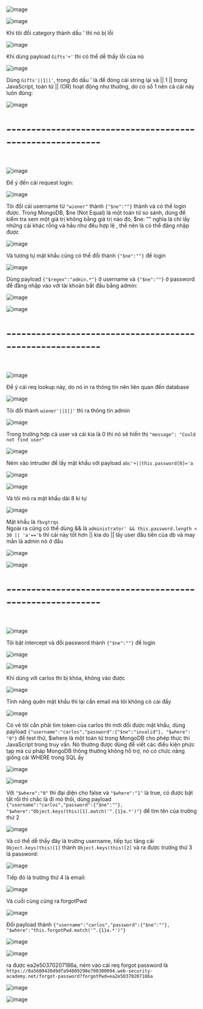 ![image](https://github.com/user-attachments/assets/c854eb27-5071-4ef9-86b4-86e5a4844d4b)

![image](https://github.com/user-attachments/assets/9534d268-13df-4410-8869-a0fdc6ab7035)

Khi tôi đổi category thành dấu ' thì nó bị lỗi 

![image](https://github.com/user-attachments/assets/7deaacf8-cf6c-41c6-9f7d-2033be8d541d)

Khi dùng payload `Gifts'+'` thì có thể dễ thấy lỗi của nó 

![image](https://github.com/user-attachments/assets/e2080ecb-ee82-482d-9f81-659b536b0b52)

Dùng `Gifts'||1||'`, trong đó dấu ' là để đóng cái string lại và || 1 || trong JavaScript, toán tử || (OR) hoạt động như thường, do có số 1 nên cả cái này luôn đúng:

![image](https://github.com/user-attachments/assets/1a2600f3-56f1-49a8-bd27-cf8e9a3f00d7)

<h1>---------------------------------------------------------</h1>
<br>

![image](https://github.com/user-attachments/assets/01dd3297-eb28-4dd2-a32a-c9c54411e91c)

Để ý đến cái request login:

![image](https://github.com/user-attachments/assets/b04b5836-0be6-40c2-9465-09c40af8a421)

Tôi đổi cái username từ `"wiener"` thành `{"$ne":""}` thành và có thể login được. Trong MongoDB, $ne (Not Equal) là một toán tử so sánh, dùng để kiểm tra xem một giá trị không bằng giá trị nào đó, $ne: "" nghĩa là chỉ lấy những cái khác rỗng và hầu như đều hợp lệ
, thế nên là có thể đăng nhập được 

![image](https://github.com/user-attachments/assets/bae81d30-96ba-4da7-8843-be901f997d28)

Và tương tự mật khẩu cũng có thể đổi thành `{"$ne":""}` để login

![image](https://github.com/user-attachments/assets/e96cc37c-7bc2-42ed-ab2c-d99cfdbf38e8)

Dùng payload `{"$regex":"admin.*"}` ở username và `{"$ne":""}` ở password để đăng nhập vào với tài khoản bắt đầu bằng admin:

![image](https://github.com/user-attachments/assets/27f53af8-93bf-4b90-9404-f202aafc6125)

![image](https://github.com/user-attachments/assets/a2239487-8b1c-44b7-84c5-21c2a836d046)

<h1>---------------------------------------------------------</h1>
<br>

![image](https://github.com/user-attachments/assets/65576890-4176-4949-9de8-01f0694f63b9)

Để ý cái req lookup này, do nó in ra thông tin nên liên quan đến database

![image](https://github.com/user-attachments/assets/bb0bafcd-fb5e-4ef6-a617-a0d03a468f8b)

Tôi đổi thành `wiener'||1||'` thì ra thông tin admin 

![image](https://github.com/user-attachments/assets/3258c9b9-b8de-4977-8915-9ba705c3b740)

Trong trường hợp cả user và cái kia là 0 thì nó sẽ hiển thị `"message": "Could not find user"`

![image](https://github.com/user-attachments/assets/dea08022-daf9-40d3-a41c-8f87008dceaf)

Ném vào intruder để lấy mật khẩu với payload `abc'+||this.password[0]='a`

![image](https://github.com/user-attachments/assets/9aefeeb8-1588-4c9b-8195-77ff3e60a603)

![image](https://github.com/user-attachments/assets/7cbc78a6-538c-4828-ad50-800ee8381cfa)

Và tôi mò ra mật khẩu dài 8 kí tự 

![image](https://github.com/user-attachments/assets/4f3075f1-60be-4297-8206-2f22cef9b6be)


Mật khẩu là `fbvgtrqs`
<br>
Ngoài ra cũng có thể dùng && là `administrator' && this.password.length < 30 || 'a'=='b` thì cái này tốt hơn || kia do || lấy user đầu tiên của db và may mắn là admin nó ở đầu

![image](https://github.com/user-attachments/assets/9a566956-89d0-4100-a0ca-5c712f5d043a)

![image](https://github.com/user-attachments/assets/b6501ed7-e73d-41ed-97d0-48a063329b73)

<h1>---------------------------------------------------------</h1>
<br>

![image](https://github.com/user-attachments/assets/710dbf0a-0115-438d-9d21-1d275464b258)

Tôi bật intercept và đổi password thành `{"$ne":""}` để login

![image](https://github.com/user-attachments/assets/36ed51fd-2279-437b-85e5-ec5347f875da)

![image](https://github.com/user-attachments/assets/e99acfb8-09cd-4ff7-9f09-137c5b5173fb)

Khi dùng với carlos thì bị khóa, không vào được 

![image](https://github.com/user-attachments/assets/8030c8be-328c-4214-9522-b563196c0b09)

Tính năng quên mật khẩu thì lại cần email mà tôi không có cái đấy 

![image](https://github.com/user-attachments/assets/14b8b3e3-c709-4df0-ac40-d8f243b2281b)

Có vẻ tôi cần phải tìm token của carlos thì mới đổi được mật khẩu, dùng payload `{"username":"carlos","password":{"$ne":"invalid"}, "$where": "0"}` để test thử, $where là một toán tử trong MongoDB cho phép thực thi JavaScript trong truy vấn. Nó thường được dùng để viết các điều kiện phức tạp mà cú pháp MongoDB thông thường không hỗ trợ, nó có chức năng giống cái WHERE trong SQL ấy 

![image](https://github.com/user-attachments/assets/851bbf54-d4f5-48b2-83b7-63b61353b93c)

![image](https://github.com/user-attachments/assets/332e2fbe-d1f9-4505-8354-7916e65728f2)

Với `"$where":"0"` thì đại diện cho false và `"$where":"1"` là true, có được bật tắt rồi thì chắc là đi mò thôi, dùng payload `{"username":"carlos","password":{"$ne":""}, "$where":"Object.keys(this)[1].match('^.{1}a.*')"}` để tìm tên của trường thứ 2 

![image](https://github.com/user-attachments/assets/bf08bf59-5094-4a34-9b8f-4e7d1d1007e6)

Và có thể dễ thấy đây là trường username, tiếp tục tăng cái `Object.keys(this)[1]` thành `Object.keys(this)[2]` và ra được trường thứ 3 là password:

![image](https://github.com/user-attachments/assets/94ad4ca3-bd03-4acd-9c30-fcd03e3ff7fa)

Tiếp đó là trường thứ 4 là email:

![image](https://github.com/user-attachments/assets/db93fec5-8015-4430-95f5-11deb6138428)

Và cuối cùng cũng ra forgotPwd

![image](https://github.com/user-attachments/assets/d89af80d-b3c1-4795-985f-617197e09ea2)

Đổi payload thành `{"username":"carlos","password":{"$ne":""}, "$where":"this.forgotPwd.match('^.{1}a.*')"}` 

![image](https://github.com/user-attachments/assets/4c02acf8-7fe0-4263-8b4d-f49dfc1bc4b5)

![image](https://github.com/user-attachments/assets/214937d5-1e73-4f68-81c6-c92c48df82b9)

ra được ea2e50370207186a, ném vào cái req forgot password là `https://0a560042049dfa94809290e700300094.web-security-academy.net/forgot-password?forgotPwd=ea2e50370207186a`

![image](https://github.com/user-attachments/assets/9c2653ce-9d36-46fb-ae41-5f93a513008c)

![image](https://github.com/user-attachments/assets/7342fde0-a8b0-4266-82b5-f8782621a54e)







